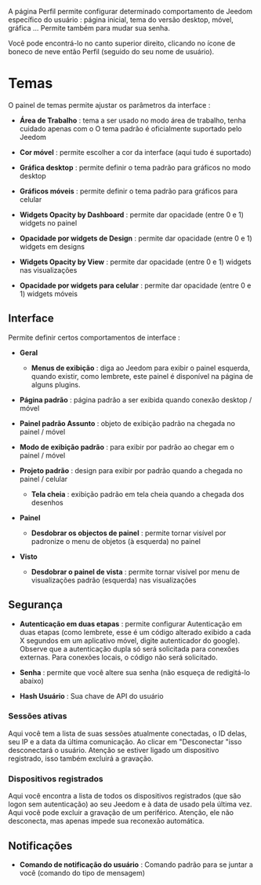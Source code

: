 A página Perfil permite configurar determinado comportamento de
Jeedom específico do usuário : página inicial, tema do
versão desktop, móvel, gráfica ... Permite
também para mudar sua senha.

Você pode encontrá-lo no canto superior direito, clicando no ícone de boneco de neve
então Perfil (seguido do seu nome de usuário).

Temas 
======

O painel de temas permite ajustar os parâmetros da interface :

-   **Área de Trabalho** : tema a ser usado no modo área de trabalho, tenha cuidado apenas com o
    O tema padrão é oficialmente suportado pelo Jeedom

-   **Cor móvel** : permite escolher a cor da interface
    (aqui tudo é suportado)

-   **Gráfica desktop** : permite definir o tema padrão para
    gráficos no modo desktop

-   **Gráficos móveis** : permite definir o tema padrão para
    gráficos para celular

-   **Widgets Opacity by Dashboard** : permite dar opacidade
    (entre 0 e 1) widgets no painel

-   **Opacidade por widgets de Design** : permite dar opacidade
    (entre 0 e 1) widgets em designs

-   **Widgets Opacity by View** : permite dar opacidade (entre
    0 e 1) widgets nas visualizações

-   **Opacidade por widgets para celular** : permite dar opacidade
    (entre 0 e 1) widgets móveis

Interface 
---------

Permite definir certos comportamentos de interface :

-   **Geral**

    -   **Menus de exibição** : diga ao Jeedom para exibir o painel
        esquerda, quando existir, como lembrete, este painel é
        disponível na página de alguns plugins.

-   **Página padrão** : página padrão a ser exibida quando
    conexão desktop / móvel

-   **Painel padrão Assunto** : objeto de exibição padrão
    na chegada no painel / móvel

-   **Modo de exibição padrão** : para exibir por padrão ao chegar em
    o painel / móvel

-   **Projeto padrão** : design para exibir por padrão quando
    a chegada no painel / celular

    -   **Tela cheia** : exibição padrão em tela cheia quando
        a chegada dos desenhos
        
-   **Painel**

    -   **Desdobrar os objectos de painel** : permite tornar visível por
        padronize o menu de objetos (à esquerda) no painel

-   **Visto**

    -   **Desdobrar o painel de vista** : permite tornar visível por
        menu de visualizações padrão (esquerda) nas visualizações

Segurança 
--------

-   **Autenticação em duas etapas** : permite configurar
    Autenticação em duas etapas (como lembrete, esse é um código alterado
    exibido a cada X segundos em um aplicativo móvel, digite
    autenticador do google). Observe que a autenticação dupla só será solicitada para conexões externas. Para conexões locais, o código não será solicitado.

-   **Senha** : permite que você altere sua senha (não
    esqueça de redigitá-lo abaixo)

-   **Hash Usuário** : Sua chave de API do usuário

### Sessões ativas 

Aqui você tem a lista de suas sessões atualmente conectadas, o ID delas,
seu IP e a data da última comunicação. Ao clicar em
"Desconectar "isso desconectará o usuário. Atenção se estiver ligado
um dispositivo registrado, isso também excluirá a gravação.

### Dispositivos registrados 

Aqui você encontra a lista de todos os dispositivos registrados (que são
logon sem autenticação) ao seu Jeedom e à data de
usado pela última vez. Aqui você pode excluir a gravação de um
periférico. Atenção, ele não desconecta, mas apenas impede
sua reconexão automática.

Notificações 
-------------

-   **Comando de notificação do usuário** : Comando padrão para
    se juntar a você (comando do tipo de mensagem)


